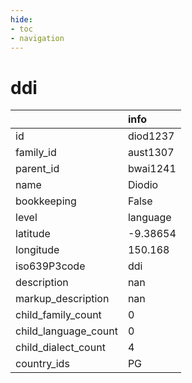 ```yaml
---
hide:
- toc
- navigation
---
```

# ddi
|                      | info     |
|:---------------------|:---------|
| id                   | diod1237 |
| family_id            | aust1307 |
| parent_id            | bwai1241 |
| name                 | Diodio   |
| bookkeeping          | False    |
| level                | language |
| latitude             | -9.38654 |
| longitude            | 150.168  |
| iso639P3code         | ddi      |
| description          | nan      |
| markup_description   | nan      |
| child_family_count   | 0        |
| child_language_count | 0        |
| child_dialect_count  | 4        |
| country_ids          | PG       |